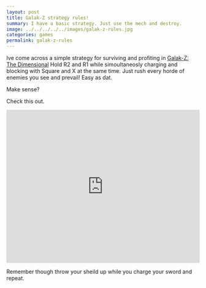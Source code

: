 ```yaml
---
layout: post
title: Galak-Z strategy rules!
summary: I have a basic strategy. Just use the mech and destroy.
image: ../../../../../images/galak-z-rules.jpg
categories: games
permalink: galak-z-rules
---
```


Ive come across a simple strategy for surviving and profiting in
<a href="http://17-bit.com/galakz" target="_blank">Galak-Z: The Dimensional</a> 
Hold R2 and R1 while simoultaneosly charging and blocking with 
Square and X at the same time. Just rush every horde of enemies you see
and prevail! Easy as dat.

Make sense?

Check this out.

<iframe width="100%" height="400px" src="https://www.youtube.com/embed/qqABuWfqnD4" frameborder="0" allowfullscreen></iframe>

Remember though throw your sheild up while you charge your sword and repeat.
